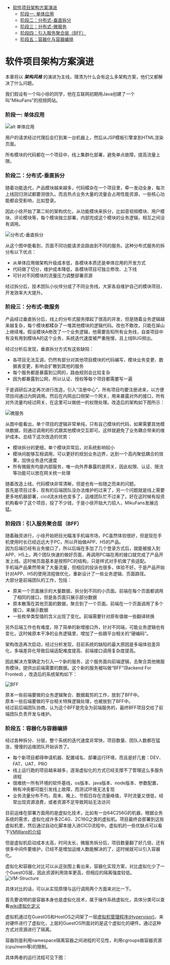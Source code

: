 - [软件项目架构方案演进](#软件项目架构方案演进)
    - [阶段一: 单体应用](#阶段一-单体应用)
    - [阶段二：分布式-垂直拆分](#阶段二分布式-垂直拆分)
    - [阶段三：分布式-微服务](#阶段三分布式-微服务)
    - [阶段四：引入服务聚合层（BFF）](#阶段四引入服务聚合层bff)
    - [阶段五：容器化与容器编排](#阶段五容器化与容器编排)

# 软件项目架构方案演进
本章将以 _**架构风格**_ 的演进为主线，理清为什么会有这么多架构方案，他们又都解决了什么问题。  

我们假设有一个叫小徐的同学，他在互联网初期用Java创建了一个叫“MikuFans”的视频网站。  

### 阶段一: 单体应用
![alt 单体应用](./static/SingleApplication.png)  

用户的请求经过代理后会打到某一台机器上，然后从JSP模板引擎拿到HTML渲染页面。  

所有模块的代码都在一个项目中，线上集群化部署，避免单点故障，提高流量上限。

### 阶段二：分布式-垂直拆分
随着功能迭代，产品模块越来越多，代码糅杂在一个项目里，牵一发动全身，每次上线回归测试都要测很久。而且热点业务大量的流量会占用性能资源，一些核心功能都会受影响，比如登录。  

因此小徐开始了第二轮的架构优化，从功能模块来拆分，比如音视频模块、用户模块、评论模块等，每个模块独立部署，内部完成这个模块的业务逻辑，相互之间没有调用。  

![分布式-垂直拆分](./static/Distribution-SplitVertically.png)  

从这个图中能看到，页面不同功能请求会路由到不同的服务。这种分布式服务的拆分有以下优点：  
- 从单体应用做架构升级成本低，各模块本质还是单体应用的开发方式
- 代码做了切分，维护成本降低，各模块项目可独立修改、上下线
- 可针对不同模块的流量压力调整部署资源


经过拆分后，技术团队小伙伴分成了不同业务线，大家各自维护自己的模块项目，开发效率大大提升。

### 阶段三：分布式-微服务
产品经过垂直拆分后，线上的分布式服务撑起了很高的并发，但是随着业务逻辑越来越复杂，每个模块都糅杂了一堆其他模块的逻辑代码。改也不敢改，只能在屎山上继续堆。假设模块A修改了一个业务逻辑，他需要告知所有业务线，自查项目中有没有用到模块A的这个业务，系统迭代速度被严重拖慢，且上线BUG频出。  

经过分析后发现，垂直拆分方式有这些缺陷：
- 各项目无法互调，仍然有部分对其他项目模块的代码编写，模块业务变更、数据表变更，影响会扩散到其他的服务
- 每个服务都是暴露到公网的，路由规则会比较复杂
- 因为都暴露到公网，所以认证、授权等每个项目都需要写一遍

于是调研后决定再次进行改造，引入“注册中心”，所有项目均要注册进来，以方便项目间通过内网调用。然后在内网出口侧架一个网关，用来暴露对外的接口，所有对外流量均经过网关，在这里可以做统一的权限处理。改造后的架构如下图所示：  

![微服务](./static/Distribution-MircroService.png)

从图中能看出，单个项目的逻辑非常单纯，只有自己模块的代码，如果需要其他模块数据，则通过调用的形式跟其他模块交互即可。这样就避免了业务耦合带来的维护成本。总结下这次改造的优势：
- 模块拆分的更细，单个模块异常后，对系统影响较小
- 模块间能够互相调用，可以更好的规划业务边界，达到一个高内聚低耦合的效果，加快业务迭代速度
- 所有微服务均是内部服务，唯一向外界暴露的是网关，因此权限、认证、限流等功能可以放在网关统一处理

随着改造上线，代码模块非常清晰，但是也有一些随之而来的问题。  
首先是项目过多，现有的后端团队没办法维护的过来了，另一个问题就是线上需要更多地机器部署，cicd流水线也变多了，运维团队忙不过来了。好在这时候有投资机构看中了这个项目，投了不少钱，于是小徐开始大力招人，MikuFans发展迅猛。  

### 阶段四：引入服务聚合层（BFF）
随着融资进行，小徐开始把目光瞄准手机端市场，PC虽然体验很好，但是现在手机使用时长已经远远大于PC，所以开始做APP、H5的产品。  
因为后端已经有业务接口了，所以后端在多加了几个登录方式后，就能被接入到APP、H5上。两个团队快速的做好页面，再调用PC端在用的接口就完成了产品开发上线。这时候页面基本是按照PC的结构，只是样式对手机做了些适配。  
手机端产品果然带来了大量流量，但相应的投诉也很多，体验不好。于是产品开始针对APP、H5的使用流程做优化，重新设计了一些业务逻辑、页面路径。  
大部分是前端团队的工作，包括：
- 原来一个页面展示的大量数据，拆分到不同的小页面。前端在每个页面都调用了相同的接口，但是各页面只展示部分数据
- 原本散落在其他页面的数据，聚合到了一个页面。前端在一个页面调用了多个接口，来展示数据
- 一些枚举类型值的含义出现了变化。前端需要针对原有值做一些翻译转换

另外后端工作也有难度，除了简单的新增接口外，针对不同端，可能业务逻辑也有变化，这时候原本干净的业务逻辑里，增加了一些跟平台相关的“硬编码”。  

架构改造再次启动，经过分析发现，目前系统的缺陷的最大原因是多端体验差异化，多端差异化导致后端适配难度提高、前端接口调用复杂度提高。  

因此解决方案确定为引入一个新的服务，这个服务面向前端逻辑，去聚合其他微服务模块，提供出前端需要的数据。这个新的服务被叫做“BFF”(Backend For Fronted) ，改造后的系统架构如下：  

![BFF](./static/Distribution-BFF.png)

原本一些前端要做的业务逻辑聚合、数据裁剪的工作，放到了BFF中。  
原本一些后端要做的平台相关特殊逻辑处理，也被放到了BFF中。  
经过前后端团队协商，认为这个BFF是完全为前端服务的，最终BFF项目交给了前端团队负责开发与维护。  

### 阶段五：容器化与容器编排
经过各种拆分、分层，整个系统的迭代速度非常快，项目数量、团队人数都在猛涨，慢慢的运维团队开始诉苦了。  
- 每个新项目都得申请机器、配置域名、部署运行环境，而且是好几套：DEV、FAT、UAT、PRO
- 线上运行跑的项目越来越多，逐渐虚拟化的方式已经支撑不了管理这么多服务进程
- 很难统一所有环境的软件基线，os版本、java版本、node版本、参数配置，稍有冲突都可能引发线上故障，而测试环境无法复现
- 业务流量分布不均，周末、晚上、节假日存在流量峰值，平时流量又很低，经常出现资源浪费，或者资源不足导致网站无法访问

目前运维在部署方面用的是虚拟化技术，比如有一台64C256G的机器，根据业务系统的需求，虚拟化成许多2C4G、2C16G之类的虚拟机。项目最终会部署到这些虚拟机里，然后通过自动化脚本接入进CICD流程中。虚拟机的一些优缺点可以看下[VMWare的介绍](https://www.vmware.com/topics/glossary/content/virtual-machine.html?resource=cat-786093672#cat-786093672)  

但是虚拟机启动成本太高，时间太长，微服务拆分后，项目数量翻了好几倍，还有很多中间件要维护，已经不是增加运维人数能解决的了，这时候就可以引入容器化。    

虚拟化和容器化对比可以从这张图上看出来，容器化实现方案，对比虚拟化少了一个GuestOS层，因此资源利用效率更高，但相应的隔离强度较低。  
![VM-Structure](./static/VM-Structure-1.png)

具体对比的话，可以从实现原理与运行调用两个方面来对比一下。  

首先要说明的是容器本身也是虚拟化技术，属于操作系统虚拟化，具体分类可以查看[wiki虚拟化定义](https://zh.wikipedia.org/wiki/虛擬化#按照抽象程度分類)  

虚拟机通过在GuestOS和HostOS之间架了一层[虚拟机管理程序(Hypervisor)](https://zh.wikipedia.org/wiki/Hypervisor)，来对硬件进行了虚拟化，上层的GuestOS所面对的是这个虚拟化的硬件。通过这种方式对资源进行了隔离。  

容器则是利用namespace隔离容器之间进程的可见性，利用cgroups做容器资源(cpu/mem等)的限制。  

具体两者的运行流程可见下图：  
